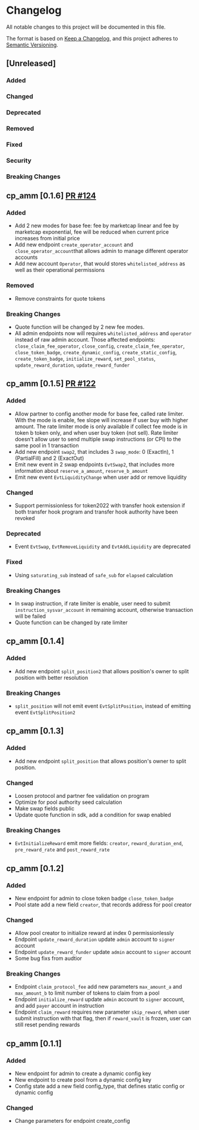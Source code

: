 # Changelog

All notable changes to this project will be documented in this file.

The format is based on [Keep a Changelog](https://keepachangelog.com/en/1.0.0/),
and this project adheres to [Semantic Versioning](https://semver.org/spec/v2.0.0.html).

## [Unreleased]

### Added

### Changed

### Deprecated

### Removed

### Fixed

### Security

### Breaking Changes

## cp_amm [0.1.6] [PR #124](https://github.com/MeteoraAg/damm-v2/pull/124)
### Added
- Add 2 new modes for base fee: fee by marketcap linear and fee by marketcap exponential, fee will be reduced when current price increases from initial price
- Add new endpoint `create_operator_account` and `close_operator_account`that allows admin to manage different operator accounts
- Add new account `Operator`, that would stores `whitelisted_address` as well as their operational permissions

### Removed
- Remove constraints for quote tokens

### Breaking Changes
- Quote function will be changed by 2 new fee modes.
- All admin endpoints now will requires `whitelisted_address` and `operator` instead of raw admin account. Those affected endpoints: `close_claim_fee_operator`, `close_config`, `create_claim_fee_operator`, `close_token_badge`, `create_dynamic_config`, `create_static_config`, `create_token_badge`, `initialize_reward`, `set_pool_status`, `update_reward_duration`, `update_reward_funder`

## cp_amm [0.1.5] [PR #122](https://github.com/MeteoraAg/damm-v2/pull/122)
### Added
- Allow partner to config another mode for base fee, called rate limiter. With the mode is enable, fee slope will increase if user buy with higher amount. The rate limiter mode is only available if collect fee mode is in token b token only, and when user buy token (not sell). Rate limiter doesn't allow user to send multiple swap instructions (or CPI) to the same pool in 1 transaction
- Add new endpoint `swap2`, that includes 3 `swap_mode`: 0 (ExactIn), 1 (PartialFill) and 2 (ExactOut)
- Emit new event in 2 swap endpoints `EvtSwap2`, that includes more information about `reserve_a_amount`, `reserve_b_amount`
- Emit new event `EvtLiquidityChange` when user add or remove liquidity

### Changed
- Support permissionless for token2022 with transfer hook extension if both transfer hook program and transfer hook authority have been revoked

### Deprecated
- Event `EvtSwap`, `EvtRemoveLiquidity` and `EvtAddLiquidity` are deprecated 

### Fixed
- Using `saturating_sub` instead of `safe_sub` for `elapsed` calculation

### Breaking Changes
- In swap instruction, if rate limiter is enable, user need to submit `instruction_sysvar_account` in remaining account, otherwise transaction will be failed
- Quote function can be changed by rate limiter

## cp_amm [0.1.4] 
### Added
- Add new endpoint `split_position2` that allows position's owner to split position with better resolution

### Breaking Changes
- `split_position` will not emit event `EvtSplitPosition`, instead of emitting event `EvtSplitPosition2`

## cp_amm [0.1.3]

### Added
- Add new endpoint `split_position` that allows position's owner to split position.

### Changed
- Loosen protocol and partner fee validation on program
- Optimize for pool authority seed calculation
- Make swap fields public
- Update quote function in sdk, add a condition for swap enabled 

### Breaking Changes
- `EvtInitializeReward` emit more fields: `creator`, `reward_duration_end`, `pre_reward_rate` and `post_reward_rate`

## cp_amm [0.1.2]

### Added
- New endpoint for admin to close token badge `close_token_badge`
- Pool state add a new field `creator`, that records address for pool creator 

### Changed
- Allow pool creator to initialize reward at index 0 permissionlessly
- Endpoint `update_reward_duration` update `admin` account to `signer` account
- Endpoint `update_reward_funder` update `admin` account to `signer` account
- Some bug fixs from audtior

### Breaking Changes
- Endpoint `claim_protocol_fee` add new parameters `max_amount_a` and `max_amount_b` to limit number of tokens to claim from a pool
- Endpoint `initialize_reward` update `admin` account to `signer` account, and add `payer` account in instruction
- Endpoint `claim_reward` requires new parameter `skip_reward`, when user submit instruction with that flag, then if `reward_vault` is frozen, user can still reset pending rewards


## cp_amm [0.1.1]

### Added
- New endpoint for admin to create a dynamic config key
- New endpoint to create pool from a dynamic config key
- Config state add a new field config_type, that defines static config or dynamic config

### Changed
- Change parameters for endpoint create_config
